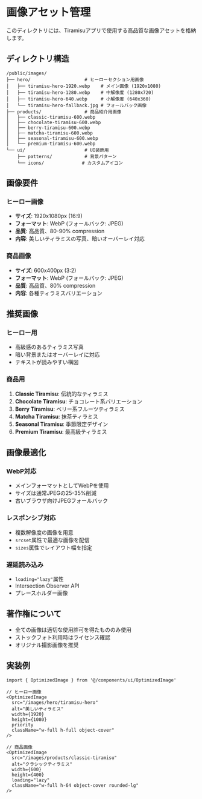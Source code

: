 # 画像アセット管理

このディレクトリには、Tiramisuアプリで使用する高品質な画像アセットを格納します。

## ディレクトリ構造

```
/public/images/
├── hero/                    # ヒーローセクション用画像
│   ├── tiramisu-hero-1920.webp    # メイン画像 (1920x1080)
│   ├── tiramisu-hero-1280.webp    # 中解像度 (1280x720)
│   ├── tiramisu-hero-640.webp     # 小解像度 (640x360)
│   └── tiramisu-hero-fallback.jpg # フォールバック画像
├── products/                # 商品紹介用画像
│   ├── classic-tiramisu-600.webp
│   ├── chocolate-tiramisu-600.webp
│   ├── berry-tiramisu-600.webp
│   ├── matcha-tiramisu-600.webp
│   ├── seasonal-tiramisu-600.webp
│   └── premium-tiramisu-600.webp
└── ui/                      # UI装飾用
    ├── patterns/            # 背景パターン
    └── icons/              # カスタムアイコン
```

## 画像要件

### ヒーロー画像
- **サイズ**: 1920x1080px (16:9)
- **フォーマット**: WebP (フォールバック: JPEG)
- **品質**: 高品質、80-90% compression
- **内容**: 美しいティラミスの写真、暗いオーバーレイ対応

### 商品画像
- **サイズ**: 600x400px (3:2)
- **フォーマット**: WebP (フォールバック: JPEG)
- **品質**: 高品質、80% compression
- **内容**: 各種ティラミスバリエーション

## 推奨画像

### ヒーロー用
- 高級感のあるティラミス写真
- 暗い背景またはオーバーレイに対応
- テキストが読みやすい構図

### 商品用
1. **Classic Tiramisu**: 伝統的なティラミス
2. **Chocolate Tiramisu**: チョコレート系バリエーション
3. **Berry Tiramisu**: ベリー系フルーツティラミス
4. **Matcha Tiramisu**: 抹茶ティラミス
5. **Seasonal Tiramisu**: 季節限定デザイン
6. **Premium Tiramisu**: 最高級ティラミス

## 画像最適化

### WebP対応
- メインフォーマットとしてWebPを使用
- サイズは通常JPEGの25-35%削減
- 古いブラウザ向けJPEGフォールバック

### レスポンシブ対応
- 複数解像度の画像を用意
- `srcset`属性で最適な画像を配信
- `sizes`属性でレイアウト幅を指定

### 遅延読み込み
- `loading="lazy"`属性
- Intersection Observer API
- プレースホルダー画像

## 著作権について

- 全ての画像は適切な使用許可を得たもののみ使用
- ストックフォト利用時はライセンス確認
- オリジナル撮影画像を推奨

## 実装例

```tsx
import { OptimizedImage } from '@/components/ui/OptimizedImage'

// ヒーロー画像
<OptimizedImage
  src="/images/hero/tiramisu-hero"
  alt="美しいティラミス"
  width={1920}
  height={1080}
  priority
  className="w-full h-full object-cover"
/>

// 商品画像
<OptimizedImage
  src="/images/products/classic-tiramisu"
  alt="クラシックティラミス"
  width={600}
  height={400}
  loading="lazy"
  className="w-full h-64 object-cover rounded-lg"
/>
```